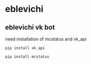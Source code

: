 # eblevichi
## eblevichi vk bot

need installation of mcstatus and vk_api

```
pip install vk_api
```
```
pip install mcstatus
```
